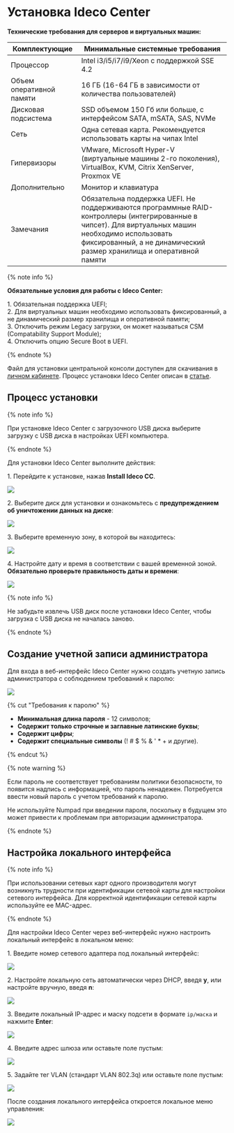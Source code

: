 # Установка Ideco Center

**Технические требования для серверов и виртуальных машин:**

|Комплектующие|Минимальные системные требования|
|-------------|--------------------------------|
|Процессор|Intel i3/i5/i7/i9/Xeon с поддержкой SSE 4.2|
|Объем оперативной памяти|16 ГБ (16-64 ГБ в зависимости от количества пользователей)|
|Дисковая подсистема|SSD объемом 150 Гб или больше, с интерфейсом SATA, mSATA, SAS, NVMe|
|Сеть|Одна сетевая карта. Рекомендуется использовать карты на чипах Intel|
|Гипервизоры|VMware, Microsoft Hyper-V (виртуальные машины 2-го поколения), VirtualBox, KVM, Citrix XenServer, Proxmox VE|
|Дополнительно|Монитор и клавиатура|
|Замечания|Обязательна поддержка UEFI. Не поддерживаются программные RAID-контроллеры (интегрированные в чипсет). Для виртуальных машин необходимо использовать фиксированный, а не динамический размер хранилища и оперативной памяти|

{% note info %}

**Обязательные условия для работы с Ideco Center:**

1\. Обязательная поддержка UEFI; \
2\. Для виртуальных машин необходимо использовать фиксированный, а не динамический размер хранилища и оперативной памяти; \
3\. Отключить режим Legacy загрузки, он может называться CSM (Compatability Support Module); \
4\. Отключить опцию Secure Boot в UEFI.

{% endnote %}

Файл для установки центральной консоли доступен для скачивания в [личном кабинете](https://my.ideco.ru/#/utm/download). Процесс установки Ideco Center описан в [статье](setup.md).

## Процесс установки

{% note info %}

При установке Ideco Center с загрузочного USB диска выберите загрузку с USB диска в настройках UEFI компьютера.

{% endnote %}

Для установки Ideco Center выполните действия:

1\. Перейдите к установке, нажав **Install Ideco CC**.

![](../_images/setup1-cc.png)

2\. Выберите диск для установки и ознакомьтесь с **предупреждением об уничтожении данных на диске**:

![](../_images/setup2-cc.png)

3\. Выберите временную зону, в которой вы находитесь:

![](../_images/installation-process2.png)

4\. Настройте дату и время в соответствии с вашей временной зоной. **Обязательно проверьте правильность даты и времени**:

![](../_images/installation-process3.png)

{% note info %}

Не забудьте извлечь USB диск после установки Ideco Center, чтобы загрузка с USB диска не началась заново.

{% endnote %}

## Создание учетной записи администратора

Для входа в веб-интерфейс Ideco Center нужно создать учетную запись администратора с соблюдением требований к паролю:

![](../_images/installation-process4.png)

{% cut "Требования к паролю" %}

* **Минимальная длина пароля** - 12 символов;
* **Содержит только строчные и заглавные латинские буквы**;
* **Содержит цифры**;
* **Содержит специальные символы** (! # $ % & ' * + и другие).

{% endcut %}

{% note warning %}

Если пароль не соответствует требованиям политики безопасности, то появится надпись с информацией, что пароль ненадежен. Потребуется ввести новый пароль с учетом требований к паролю.

Не используйте Numpad при введении пароля, поскольку в будущем это может привести к проблемам при авторизации администратора.

{% endnote %}

## Настройка локального интерфейса

{% note info %}

При использовании сетевых карт одного производителя могут возникнуть трудности при идентификации сетевой карты для настройки сетевого интерфейса.
Для корректной идентификации сетевой карты используйте ее MAC-адрес.

{% endnote %}

Для настройки Ideco Center через веб-интерфейс нужно настроить локальный интерфейс в локальном меню:

1\. Введите номер сетевого адаптера под локальный интерфейс:

![](../_images/installation-process7.png)

2\. Настройте локальную сеть автоматически через DHCP, введя **y**, или настройте вручную, введя **n**:

![](../_images/installation-process8.png)

3\. Введите локальный IP-адрес и маску подсети в формате `ip/маска` и нажмите **Enter**:

![](../_images/installation-process5.png)

4\. Введите адрес шлюза или оставьте поле пустым:

![](../_images/installation-process9.png)

5\. Задайте тег VLAN (стандарт VLAN 802.3q) или оставьте поле пустым:

![](../_images/installation-process11.png)

После создания локального интерфейса откроется локальное меню управления: 

![](../_images/local-menu1.png)
